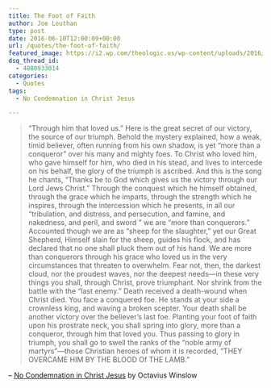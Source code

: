 ```yaml
---
title: The Foot of Faith
author: Joe Louthan
type: post
date: 2016-06-10T12:00:09+00:00
url: /quotes/the-foot-of-faith/
featured_image: https://i2.wp.com/theologic.us/wp-content/uploads/2016/06/3988jairusdaugh_00000003422.jpg?resize=575%2C380
dsq_thread_id:
  - 4880933014
categories:
  - Quotes
tags:
  - No Condemnation in Christ Jesus

---
```

> &#8220;Through him that loved us.&#8221; Here is the great secret of our victory, the source of our triumph. Behold the mystery explained, how a weak, timid believer, often running from his own shadow, is yet &#8220;more than a conqueror&#8221; over his many and mighty foes. To Christ who loved him, who gave himself for him, who died in his stead, and lives to intercede on his behalf, the glory of the triumph is ascribed. And this is the song he chants, &#8220;Thanks be to God which gives us the victory through our Lord Jews Christ.&#8221; Through the conquest which he himself obtained, through the grace which he imparts, through the strength which he inspires, through the intercession which he presents, in all our &#8220;tribulation, and distress, and persecution, and famine, and nakedness, and peril, and sword &#8221; we are &#8220;more than conquerors.&#8221; Accounted though we are as &#8220;sheep for the slaughter,&#8221; yet our Great Shepherd, Himself slain for the sheep, guides his flock, and has declared that no one shall pluck them out of his hand. We are more than conquerors through his grace who loved us in the very circumstances that threaten to overwhelm. Fear not, then, the darkest cloud, nor the proudest waves, nor the deepest needs—in these very things you shall, through Christ, prove triumphant. Nor shrink from the battle with the &#8220;last enemy.&#8221; Death received a death-wound when Christ died. You face a conquered foe. He stands at your side a crownless king, and waving a broken scepter. Your death shall be another victory over the believer&#8217;s last foe. Planting your foot of faith upon his prostrate neck, you shall spring into glory, more than a conqueror, through him that loved you. Thus passing to glory in triumph, you shall go to swell the ranks of the &#8220;noble army of martyrs&#8221;—those Christian heroes of whom it is recorded, &#8220;THEY OVERCAME HIM BY THE BLOOD Of THE LAMB.&#8221;

&#8211; [No Condemnation in Christ Jesus][1] by Octavius Winslow

 [1]: http://amzn.to/1P9Sfiu